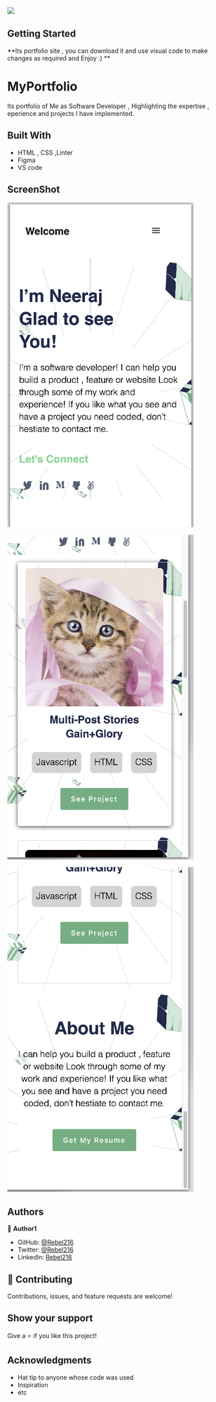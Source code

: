 
![](https://img.shields.io/badge/Microverse-blueviolet)

## Getting Started

**Its portfolio site , you can download it and use visual code to make changes as required and Enjoy :) **




# MyPortfolio

Its portfolio of Me as Software Developer , Highlighting the expertise , eperience and projects I have implemented.


## Built With

- HTML , CSS ,Linter
- Figma
- VS code

## ScreenShot
![Alt text](https://github.com/rebel216/MyPortfolio/blob/Portfolio-features/Screenshot%202022-04-21%20at%202.34.22%20AM.png?raw=true "Optional Title")

![Alt text](https://github.com/rebel216/MyPortfolio/blob/features-projects-aboutme/Screenshot%202022-04-22%20at%203.29.57%20AM.png?raw=true "Optional Title")

![Alt text](https://github.com/rebel216/MyPortfolio/blob/features-projects-aboutme/Screenshot%202022-04-22%20at%203.30.08%20AM.png?raw=true "Optional Title")

## Authors

👤 **Author1**

- GitHub: [@Rebel216](https://github.com/Rebel216)
- Twitter: [@Rebel216](https://twitter.com/Rebel216)
- LinkedIn: [Rebel216](https://linkedin.com/in/Rebel216)


## 🤝 Contributing

Contributions, issues, and feature requests are welcome!


## Show your support

Give a ⭐️ if you like this project!

## Acknowledgments

- Hat tip to anyone whose code was used
- Inspiration
- etc

